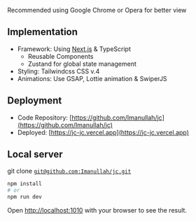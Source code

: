 Recommended using Google Chrome or Opera for better view

## Implementation
- Framework: Using [Next.js](https://nextjs.org) & TypeScript
  - Reusable Components
  - Zustand for global state management
- Styling: Tailwindcss CSS v.4
- Animations: Use GSAP, Lottie animation & SwiperJS

## Deployment
- Code Repository: [https://github.com/Imanullah/jc](https://github.com/Imanullah/jc)
- Deployed: [https://jc-jc.vercel.app](https://jc-jc.vercel.app)

## Local server
git clone [`git@github.com:Imanullah/jc.git`](https://github.com/Imanullah/jc)

```bash
npm install
# or
npm run dev

```

Open [http://localhost:1010](http://localhost:1010) with your browser to see the result.